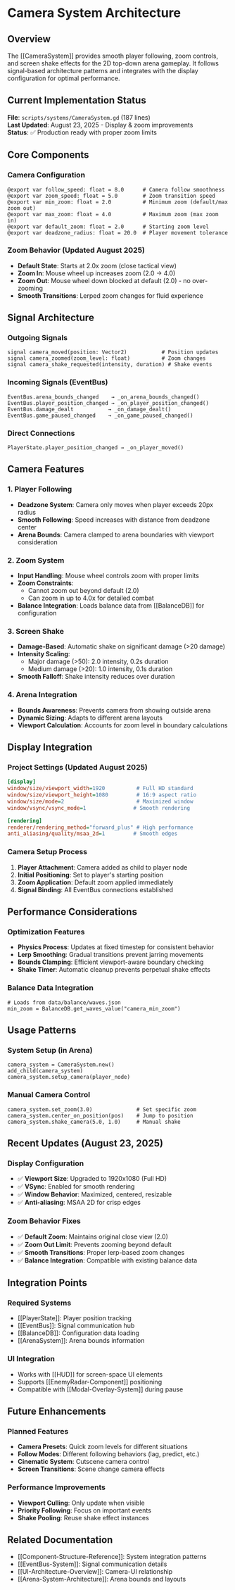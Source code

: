 # Camera System Architecture

## Overview

The [[CameraSystem]] provides smooth player following, zoom controls, and screen shake effects for the 2D top-down arena gameplay. It follows signal-based architecture patterns and integrates with the display configuration for optimal performance.

## Current Implementation Status

**File**: `scripts/systems/CameraSystem.gd` (187 lines)  
**Last Updated**: August 23, 2025 - Display & zoom improvements  
**Status**: ✅ Production ready with proper zoom limits  

## Core Components

### Camera Configuration
```gdscript
@export var follow_speed: float = 8.0      # Camera follow smoothness
@export var zoom_speed: float = 5.0        # Zoom transition speed  
@export var min_zoom: float = 2.0          # Minimum zoom (default/max zoom out)
@export var max_zoom: float = 4.0          # Maximum zoom (max zoom in)
@export var default_zoom: float = 2.0      # Starting zoom level
@export var deadzone_radius: float = 20.0  # Player movement tolerance
```

### Zoom Behavior (Updated August 2025)
- **Default State**: Starts at 2.0x zoom (close tactical view)
- **Zoom In**: Mouse wheel up increases zoom (2.0 → 4.0)
- **Zoom Out**: Mouse wheel down blocked at default (2.0) - no over-zooming
- **Smooth Transitions**: Lerped zoom changes for fluid experience

## Signal Architecture

### Outgoing Signals
```gdscript
signal camera_moved(position: Vector2)           # Position updates
signal camera_zoomed(zoom_level: float)          # Zoom changes
signal camera_shake_requested(intensity, duration) # Shake events
```

### Incoming Signals (EventBus)
```gdscript
EventBus.arena_bounds_changed    → _on_arena_bounds_changed()
EventBus.player_position_changed → _on_player_position_changed() 
EventBus.damage_dealt           → _on_damage_dealt()
EventBus.game_paused_changed    → _on_game_paused_changed()
```

### Direct Connections
```gdscript
PlayerState.player_position_changed → _on_player_moved()
```

## Camera Features

### 1. Player Following
- **Deadzone System**: Camera only moves when player exceeds 20px radius
- **Smooth Following**: Speed increases with distance from deadzone center
- **Arena Bounds**: Camera clamped to arena boundaries with viewport consideration

### 2. Zoom System
- **Input Handling**: Mouse wheel controls zoom with proper limits
- **Zoom Constraints**: 
  - Cannot zoom out beyond default (2.0)
  - Can zoom in up to 4.0x for detailed combat
- **Balance Integration**: Loads balance data from [[BalanceDB]] for configuration

### 3. Screen Shake
- **Damage-Based**: Automatic shake on significant damage (>20 damage)
- **Intensity Scaling**: 
  - Major damage (>50): 2.0 intensity, 0.2s duration
  - Medium damage (>20): 1.0 intensity, 0.1s duration
- **Smooth Falloff**: Shake intensity reduces over duration

### 4. Arena Integration  
- **Bounds Awareness**: Prevents camera from showing outside arena
- **Dynamic Sizing**: Adapts to different arena layouts
- **Viewport Calculation**: Accounts for zoom level in boundary calculations

## Display Integration

### Project Settings (Updated August 2025)
```ini
[display]
window/size/viewport_width=1920          # Full HD standard
window/size/viewport_height=1080         # 16:9 aspect ratio
window/size/mode=2                       # Maximized window
window/vsync/vsync_mode=1               # Smooth rendering

[rendering]  
renderer/rendering_method="forward_plus" # High performance
anti_aliasing/quality/msaa_2d=1         # Smooth edges
```

### Camera Setup Process
1. **Player Attachment**: Camera added as child to player node
2. **Initial Positioning**: Set to player's starting position
3. **Zoom Application**: Default zoom applied immediately
4. **Signal Binding**: All EventBus connections established

## Performance Considerations

### Optimization Features
- **Physics Process**: Updates at fixed timestep for consistent behavior
- **Lerp Smoothing**: Gradual transitions prevent jarring movements  
- **Bounds Clamping**: Efficient viewport-aware boundary checking
- **Shake Timer**: Automatic cleanup prevents perpetual shake effects

### Balance Data Integration
```gdscript
# Loads from data/balance/waves.json
min_zoom = BalanceDB.get_waves_value("camera_min_zoom")
```

## Usage Patterns

### System Setup (in Arena)
```gdscript
camera_system = CameraSystem.new()
add_child(camera_system)
camera_system.setup_camera(player_node)
```

### Manual Camera Control
```gdscript
camera_system.set_zoom(3.0)              # Set specific zoom
camera_system.center_on_position(pos)    # Jump to position  
camera_system.shake_camera(5.0, 1.0)     # Manual shake
```

## Recent Updates (August 23, 2025)

### Display Configuration
- ✅ **Viewport Size**: Upgraded to 1920x1080 (Full HD)
- ✅ **VSync**: Enabled for smooth rendering
- ✅ **Window Behavior**: Maximized, centered, resizable
- ✅ **Anti-aliasing**: MSAA 2D for crisp edges

### Zoom Behavior Fixes
- ✅ **Default Zoom**: Maintains original close view (2.0)
- ✅ **Zoom Out Limit**: Prevents zooming beyond default
- ✅ **Smooth Transitions**: Proper lerp-based zoom changes
- ✅ **Balance Integration**: Compatible with existing balance data

## Integration Points

### Required Systems
- [[PlayerState]]: Player position tracking
- [[EventBus]]: Signal communication hub  
- [[BalanceDB]]: Configuration data loading
- [[ArenaSystem]]: Arena bounds information

### UI Integration
- Works with [[HUD]] for screen-space UI elements
- Supports [[EnemyRadar-Component]] positioning
- Compatible with [[Modal-Overlay-System]] during pause

## Future Enhancements

### Planned Features
- **Camera Presets**: Quick zoom levels for different situations
- **Follow Modes**: Different following behaviors (lag, predict, etc.)
- **Cinematic System**: Cutscene camera control
- **Screen Transitions**: Scene change camera effects

### Performance Improvements
- **Viewport Culling**: Only update when visible
- **Priority Following**: Focus on important events
- **Shake Pooling**: Reuse shake effect instances

## Related Documentation

- [[Component-Structure-Reference]]: System integration patterns
- [[EventBus-System]]: Signal communication details
- [[UI-Architecture-Overview]]: Camera-UI relationship
- [[Arena-System-Architecture]]: Arena bounds and layouts